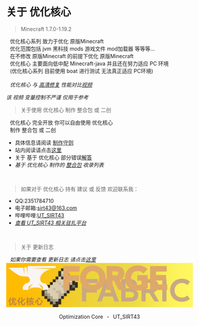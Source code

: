 # 关于 优化核心

> Minecraft 1.7.0-1.19.2

⠀优化核心系列 致力于优化 原版Minecraft  
⠀优化范围包括 jvm 黑科技 mods 游戏文件 mod加载器 等等等...  
⠀在不修改 原版Minecraft 的前提下优化 原版Minecraft  
⠀优化核心 主要面向低中配 Minecraft-java 并且还在努力适应 PC 环境  
⠀(优化核心系列 目前使用 boat 进行测试 无法真正适应 PC环境)  
⠀  
*⠀优化核心 与 [高清修复](https://www.optifine.net/home) 性能对比[视频](https://www.bilibili.com/video/BV1sV4y147Ka?spm_id_from=333.999.0.0)*

*该 视频 变量控制不严谨 仅用于参考*

> 关于使用 优化核心 制作 整合包 或 二创

⠀优化核心 完全开放 你可以自由使用 优化核心  
⠀制作 整合包 或 二创  
- 具体信息请阅读 [制作守则](https://www.bilibili.com/read/cv17393418?spm_id_from=333.999.0.0)  
- 站内阅读请点击[这里](shz.md)
- 关于 基于 优化核心 部分错误[解答](jd.md)
- *基于 优化核心 制作的 [整合包](zhhb/lb.md) 收录列表*

⠀  

> 如果对于 优化核心 持有 建议 或 反馈 欢迎联系我：

- QQ:2351784710
- 电子邮箱:sirt43@163.com
- 哔哩哔哩:[UT_SIRT43](https://space.bilibili.com/438162245)
- *[查看 UT_SIRT43 相关驻扎平台](pt.md)*

⠀  

> 关于 更新日志

⠀*如果你需要查看 更新日志 请点击[这里](projects/markdown/index.md)*
![](image/asc.jpg)

<p align="center">Optimization Core⠀-⠀UT_SIRT43</p>
